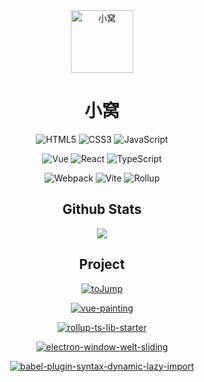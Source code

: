 <div align="center">
 
<img alt="小窝" src="https://avatars.githubusercontent.com/u/9015450" width=100 />
  
# 小窝

![HTML5](https://img.shields.io/badge/-HTML5-red?logo=html5&logoColor=white)
![CSS3](https://img.shields.io/badge/-CSS3-blue?logo=css3&logoColor=white)
![JavaScript](https://img.shields.io/badge/-JavaScript-yellow?logo=javascript&logoColor=white)

![Vue](https://img.shields.io/badge/-Vue-34495e?logo=vue.js)
![React](https://img.shields.io/badge/-React-282c34?logo=react)
![TypeScript](https://img.shields.io/badge/-TypeScript-blue?logo=typescript&logoColor=white)

![Webpack](https://img.shields.io/badge/-Webpack-1a6bac?logo=webpack)
![Vite](https://img.shields.io/badge/-Vite-646cff?logo=vite&logoColor=white)
![Rollup](https://img.shields.io/badge/-Rollup-ef3335?logo=rollup.js&logoColor=white)

  
## Github Stats

<img src="https://github-readme-stats.vercel.app/api?username=wotermelon&show_icons=true&theme=nightowl&count_private=true&include_all_commits=true&show_owner=true">

## Project

[![toJump](https://github-readme-stats.vercel.app/api/pin/?username=wotermelon&repo=toJump)](https://github.com/wotermelon/toJump)
  
[![vue-painting](https://github-readme-stats.vercel.app/api/pin/?username=wotermelon&repo=vue-painting)](https://github.com/wotermelon/vue-painting)

[![rollup-ts-lib-starter](https://github-readme-stats.vercel.app/api/pin/?username=wotermelon&repo=rollup-ts-lib-starter)](https://github.com/wotermelon/rollup-ts-lib-starter)

[![electron-window-welt-sliding](https://github-readme-stats.vercel.app/api/pin/?username=wotermelon&repo=electron-window-welt-sliding)](https://github.com/wotermelon/electron-window-welt-sliding)

[![babel-plugin-syntax-dynamic-lazy-import](https://github-readme-stats.vercel.app/api/pin/?username=wotermelon&repo=babel-plugin-syntax-dynamic-lazy-import)](https://github.com/wotermelon/babel-plugin-syntax-dynamic-lazy-import)
</div>
